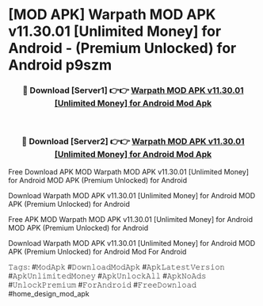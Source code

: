# [MOD APK] Warpath MOD APK v11.30.01 [Unlimited Money] for Android  - (Premium Unlocked) for Android p9szm



<div align="center">
<h3>🔴 Download [Server1] 👉👉 <a href="https://momento.my/?title=Warpath_MOD_APK_v11.30.01_[Unlimited_Money]_for_Android_">Warpath MOD APK v11.30.01 [Unlimited Money] for Android  Mod Apk</a></h3><br>

<h3>🔴 Download [Server2] 👉👉 <a href="https://momento.my/?title=Warpath_MOD_APK_v11.30.01_[Unlimited_Money]_for_Android_">Warpath MOD APK v11.30.01 [Unlimited Money] for Android  Mod Apk</a></h3>
</div>



Free Download APK MOD Warpath MOD APK v11.30.01 [Unlimited Money] for Android  MOD APK (Premium Unlocked) for Android

Download Warpath MOD APK v11.30.01 [Unlimited Money] for Android  MOD APK (Premium Unlocked) for Android

Free APK MOD Warpath MOD APK v11.30.01 [Unlimited Money] for Android  MOD APK (Premium Unlocked) for Android

Download Warpath MOD APK v11.30.01 [Unlimited Money] for Android  MOD APK (Premium Unlocked) for Android Mod For Android

𝚃𝚊𝚐𝚜: #𝙼𝚘𝚍𝙰𝚙𝚔 #𝙳𝚘𝚠𝚗𝚕𝚘𝚊𝚍𝙼𝚘𝚍𝙰𝚙𝚔 #𝙰𝚙𝚔𝙻𝚊𝚝𝚎𝚜𝚝𝚅𝚎𝚛𝚜𝚒𝚘𝚗 #𝙰𝚙𝚔𝚄𝚗𝚕𝚒𝚖𝚒𝚝𝚎𝚍𝙼𝚘𝚗𝚎𝚢 #𝙰𝚙𝚔𝚄𝚗𝚕𝚘𝚌𝚔𝙰𝚕𝚕 #𝙰𝚙𝚔𝙽𝚘𝙰𝚍𝚜 #𝚄𝚗𝚕𝚘𝚌𝚔𝙿𝚛𝚎𝚖𝚒𝚞𝚖 #𝙵𝚘𝚛𝙰𝚗𝚍𝚛𝚘𝚒𝚍 #𝙵𝚛𝚎𝚎𝙳𝚘𝚠𝚗𝚕𝚘𝚊𝚍 #home_design_mod_apk
